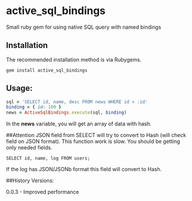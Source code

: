 # active_sql_bindings
Small ruby gem for using native SQL query with named bindings

## Installation

The recommended installation method is via Rubygems.
```
gem install active_sql_bindings
```

## Usage:
```ruby
sql = 'SELECT id, name, desc FROM news WHERE id > :id'
binding = { id: 100 }
news = ActiveSqlBindings.execute(sql, binding)
```

In the **news** variable, you will get an array of data with hash.

##Attention
JSON field from SELECT will try to convert to Hash (will check field on JSON format). 
This function work is slow. You should be getting only needed fields.
```
SELECT id, name, log FROM users; 
```
If the log has JSON/JSONb format this field will convert to Hash.

##History
Versions:

0.0.3 - Improved performance 
